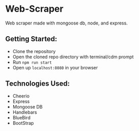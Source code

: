 # Web-Scraper
Web scraper made with mongoose db, node, and express.


## Getting Started:
 - Clone the repository
 - Open the cloned repo directory with terminal/cdm prompt
 - Run `npm run start` 
 - Open up `localhost:8080` in your browser
 
## Technologies Used:
- Cheerio
- Express
- Mongoose DB
- Handlebars
- BlueBird
- BootStrap
